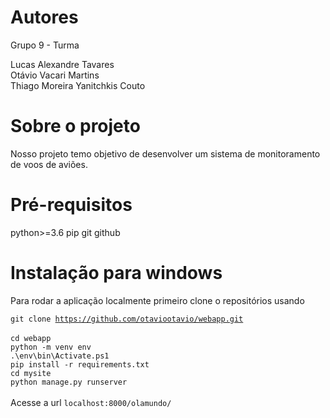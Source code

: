 # Autores
Grupo 9 - Turma 

Lucas Alexandre Tavares \
Otávio Vacari Martins \
Thiago Moreira Yanitchkis Couto 

# Sobre o projeto 

Nosso projeto temo objetivo de desenvolver um sistema de monitoramento de voos de aviões.
# Pré-requisitos 

python>=3.6
pip
git
github

# Instalação para windows

Para rodar a aplicação localmente primeiro clone o repositórios usando

<code>git clone https://github.com/otaviootavio/webapp.git </code>\
<code>cd webapp</code>\
<code>python -m venv env</code>\
<code>.\env\bin\Activate.ps1</code>\
<code>pip install -r requirements.txt</code>\
<code>cd mysite</code>\
<code>python manage.py runserver</code>\
\
Acesse a url <code>localhost:8000/olamundo/</code>